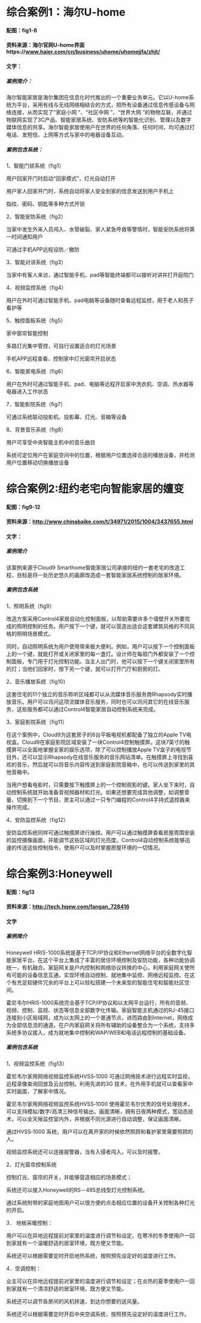 # 综合案例1：海尔U-home

#### 配图：fig1-8

#### 资料来源：海尔官网U-home界面https://www.haier.com/cn/business/uhome/uhomejjfa/zhjt/

#### 文字：

##### 案例简介：

海尔智能家居是海尔集团在信息化时代推出的一个重要业务单元。它以U-home系统为平台，采用有线与无线网络相结合的方式，把所有设备通过信息传感设备与网络连接，从而实现了“家庭小网 ”、“社区中网 ”、“世界大网 ”的物物互联，并通过物联网实现了3C产品、智能家居系统、安防系统等的智能化识别、管理以及数字媒体信息的共享。海尔智能家居使用户在世界的任何角落、任何时间，均可通过打电话、发短信、上网等方式与家中的电器设备互动。

##### 案例包含系统：

1、智能门锁系统（fig1）

用户回家开门时启动“回家模式”，灯光自动打开

用户家人回家开门时，系统自动将家人安全到家的信息发送到用户手机上

指纹、密码、钥匙等多种方式开锁

2、智能安防系统（fig2）

当家中发生外来人员闯入、水管破裂、家人紧急呼救等警情时，智能安防系统将第一时间通知用户

可通过手机APP远程设防／撤防

3、智能对讲系统（fig3）

当家中有客人来访，通过智能手机、pad等智能终端都可以接听对讲并打开庭院门

4、视频监控系统（fig4）

用户在外时可通过智能手机、pad电脑等设备随时查看远程监控，用于老人和孩子看护等

5、触控面板系统（fig5）

家中窗帘智能控制

多路灯光集中管控，可自行设置适合的灯光场景

手机APP远程查看、控制家中灯光窗帘开启状态

6、智能家电系统（fig6）

用户在外时可通过智能手机、pad、电脑等远程开启家中洗衣机、空调、热水器等电器进入工作状态

7、智能影院系统（fig7）

可通过系统联动投影机、投影幕、灯光、音箱等设备

8、背景音乐系统（fig8）

用户可享受中央智能主机中的音乐曲目

系统可定位用户在家庭空间中的位置，根据用户位置选择合适的播放设备，并检测用户位置移动切换播放设备



# 综合案例2:纽约老宅向智能家居的嬗变

#### 配图：fig9-12

#### 资料来源：http://www.chinabaike.com/t/34971/2015/1004/3437655.html

#### 文字：

##### 案例简介

该案例来源于Cloud9 Smarthome智能家居公司承接的纽约一套老宅的改造工程，目标是将一处历史悠久的画廊改造成一套智能家居系统控制的居家环境。

##### 案例包含系统

1、照明系统（fig9）

改造方案采用Control4家居自动化控制面板，以帮助需要许多个墙壁开关所要完成的照明控制的任务。用户按下一个键，就可以营造出适合这套建筑风格的不同风格的照明场景模式。

同时，自动照明系统为用户使用带来极大便利。例如，用户可以按下一个控制面板上的一个键，就能打开或关闭家里的每一盏灯。设计师在每扇门外都安装了一个控制面板，专门用于灯光控制功能。当主人出门时，他可以按下一个键关闭家里所有的灯；当他们回家时，按下另一个键，就可以打开门厅和厨房的灯。

2、音乐播放系统（fig10）

这套住宅的11个独立的音乐聆听区域都可以从流媒体音乐服务商Rhapsody实时播放音乐。用户可以讯问这项流媒体音乐服务，同时也可以讯问其它的在线音乐服务，这些服务都可以通过Control4智能家居自动控制系统来完成。

3、家庭影院系统（fig11）

在这个案例中，Cloud9为这套房子的6台平板电视机都配备了独立的Apple TV电视盒。Cloud9在家庭影院区域安装了一块Control4控制触摸屏。这块7英寸的触摸屏可以全面地掌握全家的娱乐选项，除了可以控制播放Apple TV盒子的电视节目外，还可以显示Rhapsody在线音乐服务的音乐网站清单。在触摸屏上寻找到喜欢的音乐，然后就可以将音乐内容传送到家庭影院音箱中，也可以传送到家里的其他音箱中。

当用户想看电影时，只需要按下触摸屏上的一个控制观影的键。家人坐下来时，自动控制系统就开始准备音视频器材和灯光。如果还想要完成其他调整，如调整音量、切换到下一个节目，房主可以通过一只专门编程的Control4手持式遥控器来操作完成。

4、安防监控系统（fig12）

安防监控系统同样可通过触摸屏进行操控。用户可以通过触摸屏查看房屋周围安装的监控摄像画面，并能调节这些区域的灯光亮度。Control4自动控制系统能够迅速的传送这些控制指令，使用户可以及时掌握房屋环境的一切情况。

# 综合案例3:Honeywell

#### 配图：fig13

#### 资料来源：http://tech.hqew.com/fangan_728416

#### 文字

##### 案例简介

Honeywell HRIS-1000系统是基于TCP/IP协议和Ethernet网络平台的全数字化智能家居平台。在这个平台上集成了丰富的居住环境控制及安防功能，各种功能协调统一，有机融合。家庭网关是户内控制和网络协议转换的中心，利用家庭网关使所有可能的设备信息互通，实现环境自动控制、就地集中监控、网络远程监控。在这个有充足软硬件冗余的平台上可以轻松搭建一个未来型的智能住宅和智能社区空间。



霍尼韦尔HRIS-1000系统完全基于TCP/IP协议和以太网平台运行，所有的音频、视频、控制、监视、状态等信息全部数字化传输。家庭智能主机通过的RJ-45接口连接到小区局域网，成为以太网上的一个普通节点，进而路由到Internet，网络成为全部信息流的通道。在户内家庭网关将所有辅助的设备整合为一个系统，支持多系统多协议接入，成为就地集中控制和WAP/WEB和电话远程控制的基础设备。

##### 案例包含系统

1、视频监控系统（fig13）

霍尼韦尔家用网络视频监控系统HVSS‐1000 可通过网络技术进行远程实时监视，远程录像查询回放及云台控制。利用先进的3G 技术，在外用手机就可以查看家中实时画面，了解家中情况。

霍尼韦尔家用网络视频监控系统HVSS‐1000 使用霍尼韦尔优秀的信号处理技术，可以支持模拟/数字/高清三种信号输出。画面清晰，拥有日夜两种模式，宽动态技术，可以全天候监控室内外，并根据不同光源进行自动调整，保证画面清晰。

通过HVSS‐1000 系统，用户可以在离开家的时候依然照顾和看护家里需要照顾的人。

视频监控系统还可以连接报警器，当有入侵者闯入，可以及时报警。

2、灯光窗帘控制系统

控制灯光、窗帘的开关，并能够营造相应的场景模式；

系统还可以接入Honeywell的RS－485总线型灯光控制系统。

通过系统附带的家庭地图用户可以很方便的点击相应位置的设备开关控制各种灯光的开启。

3． 地板采暖控制：

用户可以在异地远程提前对家里的温度进行调节和设定，在寒冷的冬季使用户一回到家就有一个温暖舒适的居室环境，既方便又节能。

系统还可以根据需要定时开启地热系统，按照预先设定好的温度进行工作。

4．空调控制：

业主可以在异地远程提前对家里的温度进行调节和设定；在炎热的夏季使用户一回到家就有一个清凉舒适的居室环境，既方便又节能。

系统还可以调节各房间的风机转速，到达你想要的送风量。

系统还可以根据需要定时开启中央空调系统，按照预先设定好的温度进行工作。